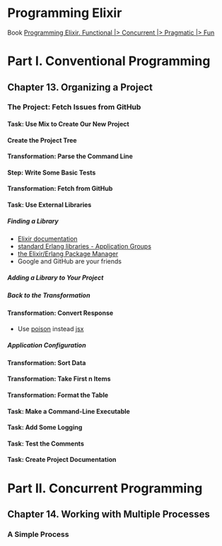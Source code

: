 
# Programming Elixir
Book [Programming Elixir. Functional |> Concurrent |> Pragmatic |> Fun](https://pragprog.com/book/elixir/programming-elixir)

# Part I. Conventional Programming
## Chapter 13. Organizing a Project

### The Project: Fetch Issues from GitHub

#### Task: Use Mix to Create Our New Project
#### Create the Project Tree
#### Transformation: Parse the Command Line
#### Step: Write Some Basic Tests
#### Transformation: Fetch from GitHub
#### Task: Use External Libraries
##### Finding a Library
- [Elixir documentation](http://elixir-lang.org/docs/)
- [standard Erlang libraries - Application Groups](http://erlang.org/doc/)
- [the Elixir/Erlang Package Manager](http://hex.pm)
- Google and GitHub are your friends

##### Adding a Library to Your Project
##### Back to the Transformation

#### Transformation: Convert Response
- Use [poison](https://github.com/devinus/poison) instead [jsx](https://github.com/talentdeficit/jsx)

##### Application Configuration

#### Transformation: Sort Data

#### Transformation: Take First n Items
#### Transformation: Format the Table

#### Task: Make a Command-Line Executable

#### Task: Add Some Logging

#### Task: Test the Comments

#### Task: Create Project Documentation

# Part II. Concurrent Programming
## Chapter 14. Working with Multiple Processes

### A Simple Process

